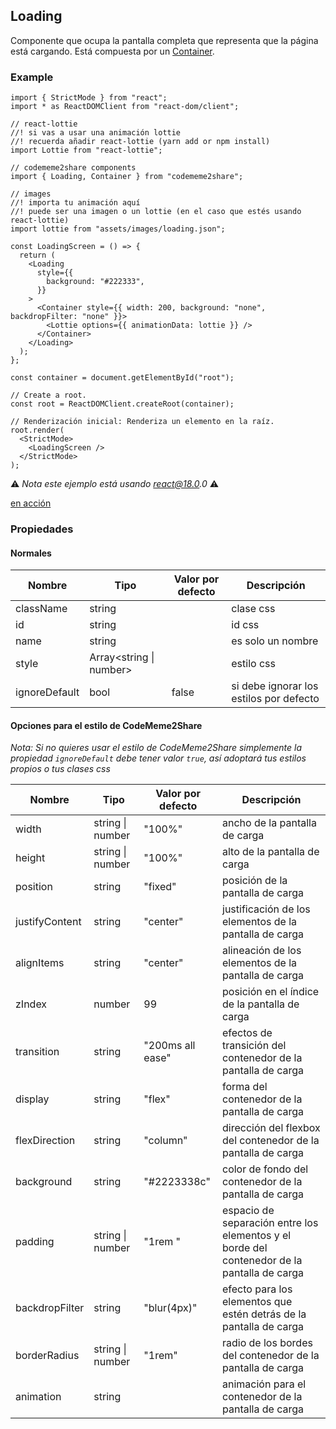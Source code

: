 ## Loading

Componente que ocupa la pantalla completa que representa que la página está cargando. Está compuesta por un [Container](/docs/2).

### Example

```
import { StrictMode } from "react";
import * as ReactDOMClient from "react-dom/client";

// react-lottie
//! si vas a usar una animación lottie
//! recuerda añadir react-lottie (yarn add or npm install)
import Lottie from "react-lottie";

// codememe2share components
import { Loading, Container } from "codememe2share";

// images
//! importa tu animación aquí
//! puede ser una imagen o un lottie (en el caso que estés usando react-lottie)
import lottie from "assets/images/loading.json";

const LoadingScreen = () => {
  return (
    <Loading
      style={{
        background: "#222333",
      }}
    >
      <Container style={{ width: 200, background: "none", backdropFilter: "none" }}>
        <Lottie options={{ animationData: lottie }} />
      </Container>
    </Loading>
  );
};

const container = document.getElementById("root");

// Create a root.
const root = ReactDOMClient.createRoot(container);

// Renderización inicial: Renderiza un elemento en la raíz.
root.render(
  <StrictMode>
    <LoadingScreen />
  </StrictMode>
);

```

⚠️ _Nota este ejemplo está usando react@18.0.0_ ⚠️

[<Loading /> en acción](https://sito-server-docs.herokuapp.com/loading)

### Propiedades

#### Normales

| Nombre        | Tipo                    | Valor por defecto | Descripción                             |
| ------------- | ----------------------- | ----------------- | --------------------------------------- |
| className     | string                  |                   | clase css                               |
| id            | string                  |                   | id css                                  |
| name          | string                  |                   | es solo un nombre                       |
| style         | Array<string \| number> |                   | estilo css                              |
| ignoreDefault | bool                    | false             | si debe ignorar los estilos por defecto |

#### Opciones para el estilo de CodeMeme2Share

_Nota: Si no quieres usar el estilo de CodeMeme2Share simplemente la propiedad `ignoreDefault` debe tener valor `true`, así adoptará tus estilos propios o tus clases css_

| Nombre         | Tipo             | Valor por defecto | Descripción                                                                                 |
| -------------- | ---------------- | ----------------- | ------------------------------------------------------------------------------------------- |
| width          | string \| number | "100%"            | ancho de la pantalla de carga                                                               |
| height         | string \| number | "100%"            | alto de la pantalla de carga                                                                |
| position       | string           | "fixed"           | posición de la pantalla de carga                                                            |
| justifyContent | string           | "center"          | justificación de los elementos de la pantalla de carga                                      |
| alignItems     | string           | "center"          | alineación de los elementos de la pantalla de carga                                         |
| zIndex         | number           | 99                | posición en el índice de la pantalla de carga                                               |
| transition     | string           | "200ms all ease"  | efectos de transición del contenedor de la pantalla de carga                                |
| display        | string           | "flex"            | forma del contenedor de la pantalla de carga                                                |
| flexDirection  | string           | "column"          | dirección del flexbox del contenedor de la pantalla de carga                                |
| background     | string           | "#2223338c"       | color de fondo del contenedor de la pantalla de carga                                       |
| padding        | string \| number | "1rem "           | espacio de separación entre los elementos y el borde del contenedor de la pantalla de carga |
| backdropFilter | string           | "blur(4px)"       | efecto para los elementos que estén detrás de la pantalla de carga                          |
| borderRadius   | string \| number | "1rem"            | radio de los bordes del contenedor de la pantalla de carga                                  |
| animation      | string           |                   | animación para el contenedor de la pantalla de carga                                        |
